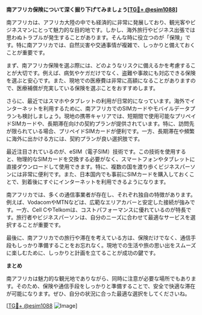 **南アフリカ保険について深く掘り下げてみましょう[[TG💪+ @esim1088](https://t.me/s/esim1088)]**

南アフリカは、アフリカ大陸の中でも経済的に非常に発展しており、観光客やビジネスマンにとって魅力的な目的地です。しかし、海外旅行やビジネス出張では思わぬトラブルが発生することがあります。そんな時に役立つのが「保険」です。特に南アフリカでは、自然災害や交通事情が複雑で、しっかりと備えておくことが重要です。

まず、南アフリカ保険を選ぶ際には、どのようなリスクに備えるかを考慮することが大切です。例えば、病気やケガだけでなく、盗難や事故にも対応できる保険を選ぶと安心です。また、現地での医療費は非常に高額になることがありますので、医療補償が充実している保険を選ぶことをおすすめします。

さらに、最近ではスマホやタブレットの利用が日常的になっています。海外でインターネットを利用するために、南アフリカでのSIMカードやモバイルデータプランも検討しましょう。現地の携帯キャリアでは、短期間で使用可能なプリペイドSIMカードや、長期滞在向けの契約プランが提供されています。特に、訪問先が限られている場合、プリペイドSIMカードが便利です。一方、長期滞在や頻繁に海外に出かける方には、契約プランが良い選択肢です。

最近注目されているのが、eSIM（電子SIM）技術です。この技術を使用すると、物理的なSIMカードを交換する必要がなく、スマートフォンやタブレットに直接ダウンロードして使用できます。特に、複数の国を渡り歩くビジネスパーソンには非常に便利です。また、日本国内でも事前にSIMカードを購入しておくことで、到着後にすぐにインターネットを利用できるようになります。

南アフリカでは、多くの通信事業者が存在し、それぞれ独自の特徴があります。例えば、VodacomやMTNなどは、広範なエリアカバーと安定した接続が強みです。一方、Cell CやTelkomは、コストパフォーマンスに優れているのが特長です。旅行者やビジネスパーソンは、自分のニーズに合わせて最適なサービスを選択することが重要です。

最後に、南アフリカでの旅行や滞在を考えている方は、保険だけでなく、通信手段もしっかり準備することをお忘れなく。現地での生活や旅の思い出をスムーズに楽しむために、しっかりと計画を立てることが成功の鍵です。

**まとめ**

南アフリカは魅力的な観光地でありながら、同時に注意が必要な場所でもあります。そのため、保険や通信手段をしっかりと準備することで、安全で快適な滞在が可能になります。ぜひ、自分の状況に合った最適な選択をしてくださいね。

[[TG💪+ @esim1088](https://t.me/s/esim1088) ![Image](https://i.postimg.cc/Y0z9fWf4/image.png)]